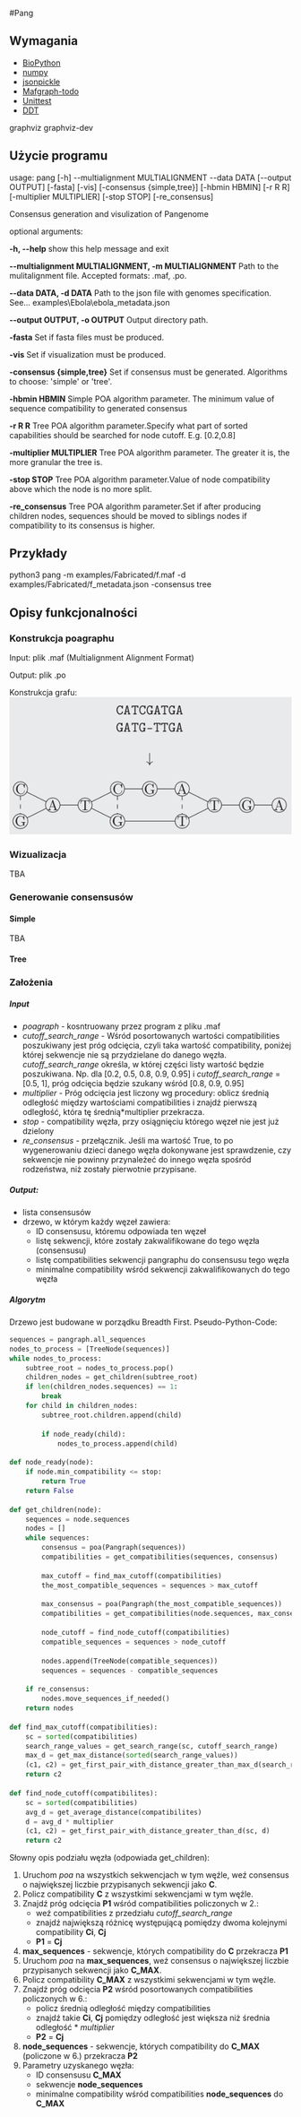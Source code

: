 #Pang

## Wymagania
* [BioPython](https://biopython.org/)
* [numpy](http://www.numpy.org/)
* [jsonpickle](http://jsonpickle.github.io/)
* [Mafgraph-todo]()
* [Unittest](https://docs.python.org/3/library/unittest.html)
* [DDT](https://github.com/txels/ddt)

graphviz
graphviz-dev
## Użycie programu
usage: pang [-h] --multialignment MULTIALIGNMENT --data DATA [--output OUTPUT]
            [-fasta] [-vis] [-consensus {simple,tree}] [-hbmin HBMIN] [-r R R]
            [-multiplier MULTIPLIER] [-stop STOP] [-re_consensus]

Consensus generation and visulization of Pangenome

optional arguments:

  **-h, --help**            show this help message and exit
  
  **--multialignment MULTIALIGNMENT, -m MULTIALIGNMENT**
                        Path to the mulitalignment file. Accepted formats:
                        .maf, .po.
                        
  **--data DATA, -d DATA**  Path to the json file with genomes specification.
                        See... examples\Ebola\ebola_metadata.json
                        
  **--output OUTPUT, -o OUTPUT**
                        Output directory path.
                        
  **-fasta**                Set if fasta files must be produced.
  
  **-vis**                  Set if visualization must be produced.
  
  **-consensus {simple,tree}**
                        Set if consensus must be generated. Algorithms to
                        choose: 'simple' or 'tree'.
                        
  **-hbmin HBMIN**          Simple POA algorithm parameter. The minimum value of
                        sequence compatibility to generated consensus
                        
  **-r R R**                Tree POA algorithm parameter.Specify what part of
                        sorted capabilities should be searched for node
                        cutoff. E.g. [0.2,0.8]
                        
  **-multiplier MULTIPLIER**
                        Tree POA algorithm parameter. The greater it is, the more granular the tree is.
                        
  **-stop STOP**            Tree POA algorithm parameter.Value of node
                        compatibility above which the node is no more split.
                        

  **-re_consensus**         Tree POA algorithm parameter.Set if after producing
                        children nodes, sequences should be moved to siblings
                        nodes if compatibility to its consensus is higher.
                        

## Przykłady
python3 pang -m examples/Fabricated/f.maf -d examples/Fabricated/f_metadata.json -consensus tree
                        
## Opisy funkcjonalności
### Konstrukcja poagraphu
Input: plik .maf (Multialignment Alignment Format)

Output: plik .po 

Konstrukcja grafu:
![konstrukcja](docs/images/pangraph_construcion.png "Pangraph construction")

### Wizualizacja
TBA
### Generowanie consensusów
#### Simple
TBA
#### Tree

### Założenia
##### Input
- *poagraph* - kosntruowany przez program z pliku .maf
- *cutoff_search_range* - Wśród posortowanych wartości compatibilities poszukiwany jest próg odcięcia, czyli taka wartość compatibility, poniżej której sekwencje nie są przydzielane do danego węzła. *cutoff_search_range* określa, w której części listy wartość będzie poszukiwana. Np. dla [0.2, 0.5, 0.8, 0.9, 0.95] i *cutoff_search_range* = [0.5, 1], próg odcięcia będzie szukany wśród [0.8, 0.9, 0.95]
- *multiplier* - Próg odcięcia jest liczony wg procedury: oblicz średnią odległość między wartościami compatibilities i znajdź pierwszą odległość, która tę średnią*multiplier przekracza.
- *stop* - compatibility węzła, przy osiągnięciu którego węzeł nie jest już dzielony
- *re_consensus* - przełącznik. Jeśli ma wartość True, to po wygenerowaniu dzieci danego węzła dokonywane jest sprawdzenie, czy sekwencje nie powinny przynależeć do innego węzła spośród rodzeństwa, niż zostały pierwotnie przypisane.

##### Output:
- lista consensusów
- drzewo, w którym każdy węzeł zawiera:
    - ID consensusu, któremu odpowiada ten węzeł
    - listę sekwencji, które zostały zakwalifikowane do tego węzła (consensusu)
    - listę compatibilities sekwencji pangraphu do consensusu tego węzła
    - minimalne compatibility wśród sekwencji zakwalifikowanych do tego węzła

##### Algorytm
Drzewo jest budowane w porządku Breadth First. Pseudo-Python-Code:

```Python
sequences = pangraph.all_sequences
nodes_to_process = [TreeNode(sequences)]
while nodes_to_process:
    subtree_root = nodes_to_process.pop()
    children_nodes = get_children(subtree_root)
    if len(children_nodes.sequences) == 1:
        break
    for child in children_nodes:
        subtree_root.children.append(child)
        
        if node_ready(child):
            nodes_to_process.append(child)
            
def node_ready(node):
    if node.min_compatibility <= stop:
        return True
    return False
    
def get_children(node):
    sequences = node.sequences
    nodes = []
    while sequences:
        consensus = poa(Pangraph(sequences))
        compatibilities = get_compatibilities(sequences, consensus)
        
        max_cutoff = find_max_cutoff(compatibilities)
        the_most_compatible_sequences = sequences > max_cutoff
        
        max_consensus = poa(Pangraph(the_most_compatible_sequences))
        compatibilities = get_compatibilities(node.sequences, max_consensus)
        
        node_cutoff = find_node_cutoff(compatibilities)
        compatible_sequences = sequences > node_cutoff
        
        nodes.append(TreeNode(compatible_sequences))
        sequences = sequences - compatible_sequences
    
    if re_consensus:
        nodes.move_sequences_if_needed()
    return nodes
    
def find_max_cutoff(compatibilities):
    sc = sorted(compatibilities)
    search_range_values = get_search_range(sc, cutoff_search_range)
    max_d = get_max_distance(sorted(search_range_values))
    (c1, c2) = get_first_pair_with_distance_greater_than_max_d(search_range_values, max_d)
    return c2
    
def find_node_cutoff(compatibilites):
    sc = sorted(compatibilities)
    avg_d = get_average_distance(compatibilites)
    d = avg_d * multiplier
    (c1, c2) = get_first_pair_with_distance_greater_than_d(sc, d)
    return c2
```

Słowny opis podziału węzła (odpowiada get_children):


1. Uruchom *poa* na wszystkich sekwencjach w tym węźle, weź consensus o największej liczbie przypisanych sekwencji jako **C**.
2. Policz compatibility **C** z wszystkimi sekwencjami w tym węźle.
3. Znajdź próg odcięcia **P1** wśród compatibilities policzonych w 2.:
    - weź compatibilities z przedziału *cutoff_search_range*
    - znajdź największą różnicę występującą pomiędzy dwoma kolejnymi compatibility **Ci**, **Cj**
    - **P1** = **Cj**
4. **max_sequences** - sekwencje, których compatibility do **C** przekracza **P1**
5. Uruchom *poa* na **max_sequences**, weź consensus o największej liczbie przypisanych sekwencji jako **C_MAX**.
6. Policz compatibility **C_MAX** z wszystkimi sekwencjami w tym węźle.
7. Znajdź próg odcięcia **P2** wśród posortowanych compatibilities policzonych w 6.:
    - policz średnią odległość między compatibilities
    - znajdź takie **Ci**, **Cj** pomiędzy odległość jest większa niż średnia odległość * *multiplier*
    - **P2** = **Cj**
8. **node_sequences** - sekwencje, których compatibility do **C_MAX** (policzone w 6.) przekracza **P2**
9. Parametry uzyskanego węzła:
    - ID consensusu **C_MAX**
    - sekwencje **node_sequences**
    - minimalne compatibility wśród compatibilities **node_sequences** do **C_MAX**


